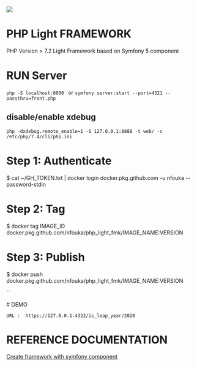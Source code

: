 <img src='https://raw.githubusercontent.com/nfouka/PHP_Light_FMK/develop/wallpaper.png' />

# PHP Light FRAMEWORK 

PHP Version > 7.2
Light Framework based on Symfony 5 component



# RUN Server 
``
php -S localhost:8000 
``
or 
``
symfony server:start --port=4321 --passthru=front.php
``

## disable/enable xdebug 

``
php -dxdebug.remote_enable=1 -S 127.0.0.1:8888 -t web/ -c /etc/php/7.4/cli/php.ini
``


# Step 1: Authenticate
$ cat ~/GH_TOKEN.txt | docker login docker.pkg.github.com -u nfouka --password-stdin

# Step 2: Tag
$ docker tag IMAGE_ID docker.pkg.github.com/nfouka/php_light_fmk/IMAGE_NAME:VERSION

# Step 3: Publish
$ docker push docker.pkg.github.com/nfouka/php_light_fmk/IMAGE_NAME:VERSION


``


# DEMO 

``
URL :  https://127.0.0.1:4322/is_leap_year/2020
``

# REFERENCE DOCUMENTATION 
<a href='https://symfony.com/doc/current/create_framework'>  Create framework with symfony component </a>


